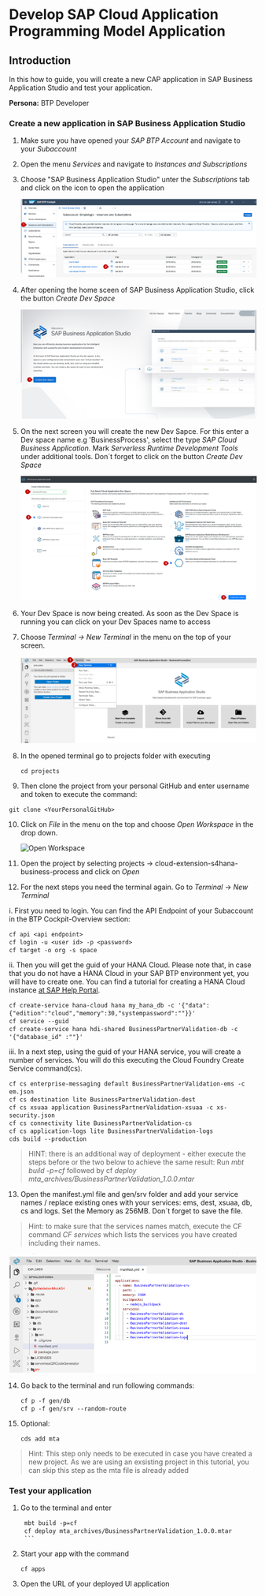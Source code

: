 

# Develop SAP Cloud Application Programming Model Application

## Introduction

In this how to guide, you will create a new CAP application in SAP Business Application Studio and test your application.

**Persona:** BTP Developer

### Create a new application in SAP Business Application Studio

1.	Make sure you have opened your *SAP BTP Account* and navigate to your *Subaccount* 
   
2.	Open the menu *Services* and navigate to *Instances and Subscriptions*
   
3.	Choose "SAP Business Application Studio" unter the *Subscriptions* tab and click on the icon to open the application
     
     ![Open SAP Business Application Studio](./images/dev-cap-app-1.png)
 
4.	 After opening the home sceen of SAP Business Application Studio, click the button *Create Dev Space*

     ![Create Dev Space](./images/dev-cap-app-3.png)
 
5.	On the next screen you will create the new Dev Sapce. For this enter a Dev space name e.g 'BusinessProcess', select the type *SAP Cloud Business Application*. Mark    *Serverless Runtime Development Tools* under additional tools. 
    Don´t forget to click on the button *Create Dev Space*

      ![Configure Dev Space](./images/dev-cap-app-4.png)
      
 
6.	Your Dev Space is now being created. As soon as the Dev Space is running you can click on your Dev Spaces name to  access

7.	Choose *Terminal -> New Terminal* in the menu on the top of your screen.

    ![Open Terminal](./images/dev-cap-app-5.png)
 
8. In the opened terminal go to projects folder with executing
   
   ``` 
   cd projects
   ``` 
 
9.	 Then clone the project from your personal GitHub and enter username and token to execute the command: 
   ``` 
   git clone <YourPersonalGitHub>
   ``` 
 
10.	Click on *File* in the menu on the top and choose *Open Workspace* in the drop down.

    ![Open Workspace](./images/dev-cap-app-7.png)
 
11.	Open the project by selecting projects -> cloud-extension-s4hana-business-process and click on *Open*

 
12.   For the next steps you need the terminal again. Go to *Terminal* -> *New Terminal*
     
   i. First you need to login. You can find the API Endpoint of your Subaccount in the BTP Cockpit-Overview section:
 
    
    cf api <api endpoint>
    cf login -u <user id> -p <password>
    cf target -o org -s space
    
         
   ii. Then you will get the guid of your HANA Cloud. Please note that, in case that you do not have a HANA Cloud in your SAP BTP environment yet, you will have to create one. You can find a tutorial for creating a HANA Cloud instance [at SAP Help Portal](https://help.sap.com/viewer/db19c7071e5f4101837e23f06e576495/2020_03_QRC/en-US/921f3e46247947779d69b8c85c9b9985.html).
   
	cf create-service hana-cloud hana my_hana_db -c '{"data":{"edition":"cloud","memory":30,"systempassword":""}}'
	cf service --guid
	cf create-service hana hdi-shared BusinessPartnerValidation-db -c '{"database_id" :""}'  
   
            
   
   iii. In a next step, using the guid of your HANA  service, you will create a number of services. You will do this executing the Cloud Foundry Create Service command(cs).
   
     
    cf cs enterprise-messaging default BusinessPartnerValidation-ems -c em.json
    cf cs destination lite BusinessPartnerValidation-dest
    cf cs xsuaa application BusinessPartnerValidation-xsuaa -c xs-security.json
    cf cs connectivity lite BusinessPartnerValidation-cs
    cf cs application-logs lite BusinessPartnerValidation-logs
    cds build --production
               
> HINT: there is an additional way of deployment - either execute the steps before or the two below to achieve the same result: Run *mbt build -p=cf* followed by cf *deploy mta_archives/BusinessPartnerValidation_1.0.0.mtar*


13.	 Open the manifest.yml file and gen/srv folder and add your service names / replace existing ones with your services: ems, dest, xsuaa, db, cs and logs. 
Set the Memory as 256MB. Don´t forget to save the file.

> Hint: to make sure that the services names match, execute the CF command *CF services* which lists the services you have created including their names.

 ![Edit manifest](./images/dev-cap-app-12.png)
 
14.	Go back to the terminal and run following commands:

       ```
       cf p -f gen/db
       cf p -f gen/srv --random-route
       ```
 
15. Optional:
       ```
       cds add mta
       ```
> Hint: This step only needs to be executed in case you have created a new project. As we are using an exsisting project in this tutorial, you can skip this step as the mta file is already added


### Test your application

1. Go to the terminal and enter 
      ```
       mbt build -p=cf
       cf deploy mta_archives/BusinessPartnerValidation_1.0.0.mtar
       ```
2. Start your app with the command
      ```
      cf apps
      ```
3. Open the URL of your deployed UI application

